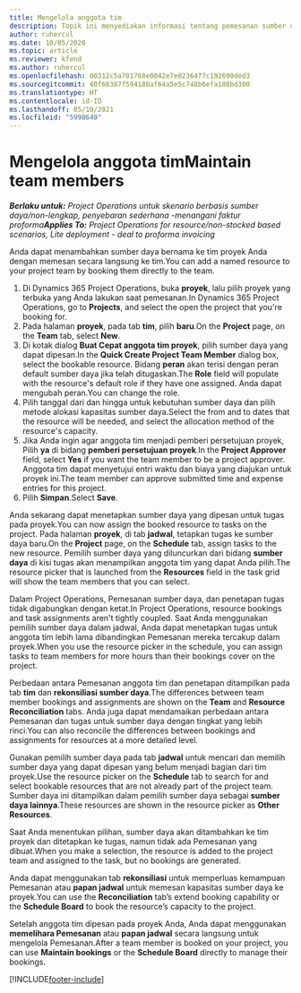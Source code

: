 ```yaml
---
title: Mengelola anggota tim
description: Topik ini menyediakan informasi tentang pemesanan sumber daya bernama untuk tim proyek dan tetapkan tugas.
author: ruhercul
ms.date: 10/05/2020
ms.topic: article
ms.reviewer: kfend
ms.author: ruhercul
ms.openlocfilehash: 00312c5a701768e0042e7e0236477c192690ded3
ms.sourcegitcommit: 40f68387f594180af64a5e5c748b6efa188bd300
ms.translationtype: HT
ms.contentlocale: id-ID
ms.lasthandoff: 05/10/2021
ms.locfileid: "5998640"
---
```

# <a name="maintain-team-members"></a><span data-ttu-id="04e9f-103">Mengelola anggota tim</span><span class="sxs-lookup"><span data-stu-id="04e9f-103">Maintain team members</span></span>

<span data-ttu-id="04e9f-104">_**Berlaku untuk:** Project Operations untuk skenario berbasis sumber daya/non-lengkap, penyebaran sederhana -menangani faktur proforma_</span><span class="sxs-lookup"><span data-stu-id="04e9f-104">_**Applies To:** Project Operations for resource/non-stocked based scenarios, Lite deployment - deal to proforma invoicing_</span></span>

<span data-ttu-id="04e9f-105">Anda dapat menambahkan sumber daya bernama ke tim proyek Anda dengan memesan secara langsung ke tim.</span><span class="sxs-lookup"><span data-stu-id="04e9f-105">You can add a named resource to your project team by booking them directly to the team.</span></span>

1. <span data-ttu-id="04e9f-106">Di Dynamics 365 Project Operations, buka **proyek**, lalu pilih proyek yang terbuka yang Anda lakukan saat pemesanan.</span><span class="sxs-lookup"><span data-stu-id="04e9f-106">In Dynamics 365 Project Operations, go to **Projects**, and select the open the project that you're booking for.</span></span>
2. <span data-ttu-id="04e9f-107">Pada halaman **proyek**, pada tab **tim**, pilih **baru**.</span><span class="sxs-lookup"><span data-stu-id="04e9f-107">On the **Project** page, on the **Team** tab, select **New**.</span></span> 
3. <span data-ttu-id="04e9f-108">Di kotak dialog **Buat Cepat anggota tim proyek**, pilih sumber daya yang dapat dipesan.</span><span class="sxs-lookup"><span data-stu-id="04e9f-108">In the **Quick Create Project Team Member** dialog box, select the bookable resource.</span></span> <span data-ttu-id="04e9f-109">Bidang **peran** akan terisi dengan peran default sumber daya jika telah ditugaskan.</span><span class="sxs-lookup"><span data-stu-id="04e9f-109">The **Role** field will populate with the resource's default role if they have one assigned.</span></span> <span data-ttu-id="04e9f-110">Anda dapat mengubah peran.</span><span class="sxs-lookup"><span data-stu-id="04e9f-110">You can change the role.</span></span> 
4. <span data-ttu-id="04e9f-111">Pilih tanggal dari dan hingga untuk kebutuhan sumber daya dan pilih metode alokasi kapasitas sumber daya.</span><span class="sxs-lookup"><span data-stu-id="04e9f-111">Select the from and to dates that the resource will be needed, and select the allocation method of the resource's capacity.</span></span> 
5. <span data-ttu-id="04e9f-112">Jika Anda ingin agar anggota tim menjadi pemberi persetujuan proyek, Pilih **ya** di bidang **pemberi persetujuan proyek**.</span><span class="sxs-lookup"><span data-stu-id="04e9f-112">In the **Project Approver** field, select **Yes** if you want the team member to be a project approver.</span></span> <span data-ttu-id="04e9f-113">Anggota tim dapat menyetujui entri waktu dan biaya yang diajukan untuk proyek ini.</span><span class="sxs-lookup"><span data-stu-id="04e9f-113">The team member can approve submitted time and expense entries for this project.</span></span> 
6. <span data-ttu-id="04e9f-114">Pilih **Simpan**.</span><span class="sxs-lookup"><span data-stu-id="04e9f-114">Select **Save**.</span></span>

<span data-ttu-id="04e9f-115">Anda sekarang dapat menetapkan sumber daya yang dipesan untuk tugas pada proyek.</span><span class="sxs-lookup"><span data-stu-id="04e9f-115">You can now assign the booked resource to tasks on the project.</span></span> <span data-ttu-id="04e9f-116">Pada halaman **proyek**, di tab **jadwal**, tetapkan tugas ke sumber daya baru.</span><span class="sxs-lookup"><span data-stu-id="04e9f-116">On the **Project** page, on the **Schedule** tab, assign tasks to the new resource.</span></span> <span data-ttu-id="04e9f-117">Pemilih sumber daya yang diluncurkan dari bidang **sumber daya** di kisi tugas akan menampilkan anggota tim yang dapat Anda pilih.</span><span class="sxs-lookup"><span data-stu-id="04e9f-117">The resource picker that is launched from the **Resources** field in the task grid will show the team members that you can select.</span></span>


<span data-ttu-id="04e9f-118">Dalam Project Operations, Pemesanan sumber daya, dan penetapan tugas tidak digabungkan dengan ketat.</span><span class="sxs-lookup"><span data-stu-id="04e9f-118">In Project Operations, resource bookings and task assignments aren't tightly coupled.</span></span> <span data-ttu-id="04e9f-119">Saat Anda menggunakan pemilih sumber daya dalam jadwal, Anda dapat menetapkan tugas untuk anggota tim lebih lama dibandingkan Pemesanan mereka tercakup dalam proyek.</span><span class="sxs-lookup"><span data-stu-id="04e9f-119">When you use the resource picker in the schedule, you can assign tasks to team members for more hours than their bookings cover on the project.</span></span>

<span data-ttu-id="04e9f-120">Perbedaan antara Pemesanan anggota tim dan penetapan ditampilkan pada tab **tim** dan **rekonsiliasi sumber daya**.</span><span class="sxs-lookup"><span data-stu-id="04e9f-120">The differences between team member bookings and assignments are shown on the **Team** and **Resource Reconciliation** tabs.</span></span> <span data-ttu-id="04e9f-121">Anda juga dapat mendamaikan perbedaan antara Pemesanan dan tugas untuk sumber daya dengan tingkat yang lebih rinci.</span><span class="sxs-lookup"><span data-stu-id="04e9f-121">You can also reconcile the differences between bookings and assignments for resources at a more detailed level.</span></span>

<span data-ttu-id="04e9f-122">Gunakan pemilih sumber daya pada tab **jadwal** untuk mencari dan memilih sumber daya yang dapat dipesan yang belum menjadi bagian dari tim proyek.</span><span class="sxs-lookup"><span data-stu-id="04e9f-122">Use the resource picker on the **Schedule** tab to search for and select bookable resources that are not already part of the project team.</span></span> <span data-ttu-id="04e9f-123">Sumber daya ini ditampilkan dalam pemilih sumber daya sebagai **sumber daya lainnya**.</span><span class="sxs-lookup"><span data-stu-id="04e9f-123">These resources are shown in the resource picker as **Other Resources**.</span></span>

<span data-ttu-id="04e9f-124">Saat Anda menentukan pilihan, sumber daya akan ditambahkan ke tim proyek dan ditetapkan ke tugas, namun tidak ada Pemesanan yang dibuat.</span><span class="sxs-lookup"><span data-stu-id="04e9f-124">When you make a selection, the resource is added to the project team and assigned to the task, but no bookings are generated.</span></span>

<span data-ttu-id="04e9f-125">Anda dapat menggunakan tab **rekonsiliasi** untuk memperluas kemampuan Pemesanan atau **papan jadwal** untuk memesan kapasitas sumber daya ke proyek.</span><span class="sxs-lookup"><span data-stu-id="04e9f-125">You can use the **Reconciliation** tab’s extend booking capability or the **Schedule Board** to book the resource’s capacity to the project.</span></span>

<span data-ttu-id="04e9f-126">Setelah anggota tim dipesan pada proyek Anda, Anda dapat menggunakan **memelihara Pemesanan** atau **papan jadwal** secara langsung untuk mengelola Pemesanan.</span><span class="sxs-lookup"><span data-stu-id="04e9f-126">After a team member is booked on your project, you can use **Maintain bookings** or the **Schedule Board** directly to manage their bookings.</span></span>


[!INCLUDE[footer-include](../includes/footer-banner.md)]